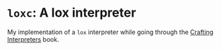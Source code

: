 # `loxc`: A lox interpreter

My implementation of a `lox` interpreter while going through the [Crafting Interpreters](https://craftinginterpreters.com/) book.
